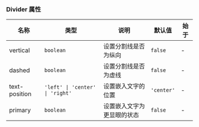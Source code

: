 ### Divider 属性

| 名称          | 类型    | 说明                                                   | 默认值   | 始于 |
| ------------- | ------- | ------------------------------------------------------ | -------- | --- |
| vertical      | `boolean` | 设置分割线是否为纵向                                   | `false`    | - |
| dashed        | `boolean` | 设置分割线是否为虚线                                   | `false`    | - |
| text-position | `'left' \| 'center' \| 'right'`  | 设置嵌入文字的位置  | `'center'` | - |
| primary       | `boolean` | 设置嵌入文字为更显眼的状态                             | `false`    | - |
